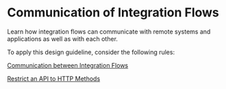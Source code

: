 <!-- loiod58e6a68d6044b3bbd9d8b5bfcbf3bf9 -->

# Communication of Integration Flows

Learn how integration flows can communicate with remote systems and applications as well as with each other.

To apply this design guideline, consider the following rules:

[Communication between Integration Flows](communication-between-integration-flows-ab5db7b.md)

[Restrict an API to HTTP Methods](restrict-an-api-to-http-methods-f3486cb.md)

